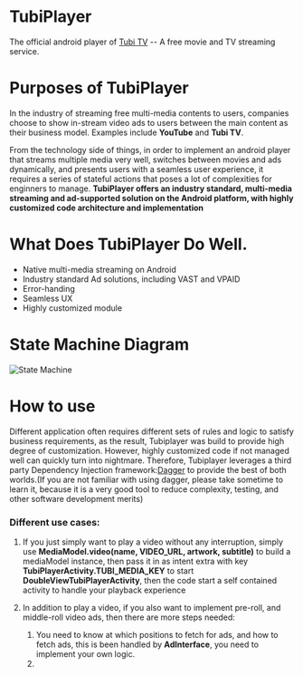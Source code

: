 # TubiPlayer
The official android player of [Tubi TV](https://www.tubi.tv) -- A free movie and TV streaming service.

# Purposes of TubiPlayer
In the industry of streaming free multi-media contents to users, companies choose to show in-stream video ads to users between the main content as their business model. Examples include **YouTube** and **Tubi TV**.

From the technology side of things, in order to implement an android player that streams multiple media very well, switches between movies and ads dynamically, and presents users with a seamless user experience, it requires a series of stateful actions that poses a lot of complexities for enginners to manage. **TubiPlayer offers an industry standard, multi-media streaming and ad-supported solution on the Android platform, with highly customized code architecture and implementation**

# What Does TubiPlayer Do Well.
* Native multi-media streaming on Android
* Industry standard Ad solutions, including VAST and VPAID
* Error-handing
* Seamless UX 
* Highly customized module


# State Machine Diagram
![State Machine](https://github.com/Tubitv/TubiPlayer/blob/master/lib/doc/Screen%20Shot%202017-09-18%20at%204.23.53%20PM.png)

# How to use 
Different application often requires different sets of rules and logic to satisfy business requirements, as the result, Tubiplayer was build to provide high degree of
customization. However, highly customized code if not managed well can quickly turn into nightmare. Therefore, Tubiplayer leverages a third party Dependency Injection framework:[Dagger](https://github.com/google/dagger) 
to provide the best of both worlds.(If you are not familiar with using dagger, please take sometime to learn it, because it is a very good tool to reduce complexity, testing, and other software development merits)

### Different use cases:
1. If you just simply want to play a video without any interruption, simply use **MediaModel.video(name, VIDEO_URL, artwork, subtitle)** to build a mediaModel instance, then pass it in as intent extra with key **TubiPlayerActivity.TUBI_MEDIA_KEY** to start 
**DoubleViewTubiPlayerActivity**, then the code start a self contained activity to handle your playback experience 

2. In addition to play a video, if you also want to implement pre-roll, and middle-roll video ads, then there are more steps needed:
    1. You need to know at which positions to fetch for ads, and how to fetch ads, this is been handled by **AdInterface**, you need to implement your own logic.
    2. 


